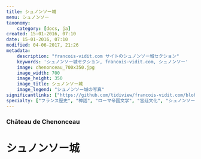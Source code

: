 ```yaml
---
title: シュノンソー城
menu: シュノンソー
taxonomy:
    category: [docs, ja]
created: 15-01-2016, 07:10
date: 15-01-2016, 07:10
modified: 04-06-2017, 21:26
metadata:
    description: "francois-vidit.com サイトのシュノンソー城セクション"
    keywords: 'シュノンソー城セクション, francois-vidit.com, シュノンソー'
    image: chenonceau_700x350.jpg
    image_width: 700
    image_height: 350
    image_title: シュノンソー城
    image_legend: "シュノンソー城の写真"
significantlinks: ["https://github.com/tidiview/francois-vidit.com/blob/develop/user/sites/docs/pages/01.home/03.chateaux-de-la-loire/02.chenonceau/chapter.ja.md"]
specialty: ["フランス歴史", "神話", "ローマ帝国文学", "宮廷文化", "シュノンソー"]
---
```

### Château de Chenonceau

# シュノンソー城